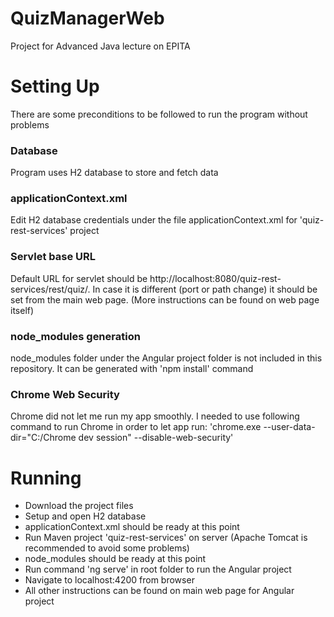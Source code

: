 # QuizManagerWeb
Project for Advanced Java lecture on EPITA

# Setting Up
There are some preconditions to be followed to run the program without problems


### Database
Program uses H2 database to store and fetch data

### applicationContext.xml
Edit H2 database credentials under the file applicationContext.xml for 'quiz-rest-services' project

### Servlet base URL
Default URL for servlet should be http://localhost:8080/quiz-rest-services/rest/quiz/. In case it is different (port or path change) it should be set from the main web page. (More instructions can be found on web page itself)

### node_modules generation
node_modules folder under the Angular project folder is not included in this repository. It can be generated with 'npm install' command

### Chrome Web Security
Chrome did not let me run my app smoothly. I needed to use following command to run Chrome in order to let app run: 'chrome.exe --user-data-dir="C:/Chrome dev session" --disable-web-security'

# Running
- Download the project files
- Setup and open H2 database
- applicationContext.xml should be ready at this point
- Run Maven project 'quiz-rest-services' on server (Apache Tomcat is recommended to avoid some problems)
- node_modules should be ready at this point
- Run command 'ng serve' in root folder to run the Angular project
- Navigate to localhost:4200 from browser
- All other instructions can be found on main web page for Angular project
